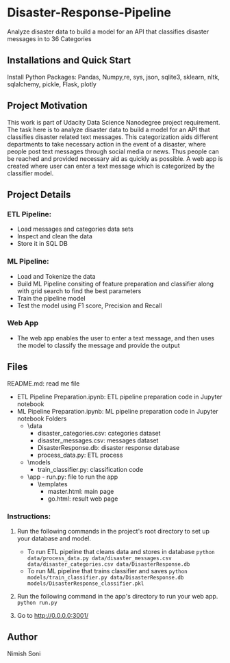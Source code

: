 # Disaster-Response-Pipeline
Analyze disaster data to build a model for an API that classifies disaster messages in to 36 Categories

## Installations and Quick Start
Install Python Packages: Pandas, Numpy,re, sys, json, sqlite3, sklearn, nltk, sqlalchemy, pickle, Flask, plotly

## Project Motivation
This work is part of Udacity Data Science Nanodegree project requirement. The task here is to analyze disaster data to build a model for an API that classifies disaster related text messages. This categorization aids different departments to take necessary action in the event of a disaster, where people post text messages through social media or news. Thus people can be reached and provided necessary aid as quickly as possible. A web app is created where user can enter a text message which is categorized by the classifier model. 

## Project Details
### ETL Pipeline: 
- Load messages and categories data sets 
- Inspect and clean the data
- Store it in SQL DB 

### ML Pipeline: 
- Load and Tokenize the data
- Build ML Pipeline consiting of feature preparation and classifier along with grid search to find the best parameters
- Train the pipeline model
- Test the model using F1 score, Precision and Recall

### Web App
-  The web app enables the user to enter a text message, and then uses the model to classify the message and provide the output

## Files
README.md: read me file
- ETL Pipeline Preparation.ipynb:  ETL pipeline preparation code in Jupyter notebook
- ML Pipeline Preparation.ipynb: ML pipeline preparation code in Jupyter notebook
Folders
	- \data
		- disaster_categories.csv: categories dataset
		- disaster_messages.csv: messages dataset
		- DisasterResponse.db: disaster response database
		- process_data.py: ETL process
	- \models
		- train_classifier.py: classification code
  - \app
		- run.py: file to run the app
	- \templates
		- master.html: main page 
		- go.html: result web page

### Instructions:
1. Run the following commands in the project's root directory to set up your database and model.

    - To run ETL pipeline that cleans data and stores in database
        `python data/process_data.py data/disaster_messages.csv data/disaster_categories.csv data/DisasterResponse.db`
    - To run ML pipeline that trains classifier and saves
        `python models/train_classifier.py data/DisasterResponse.db models/DisasterResponse_classifier.pkl`

2. Run the following command in the app's directory to run your web app.
    `python run.py`

3. Go to http://0.0.0.0:3001/

## Author
Nimish Soni
